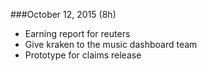 ###October 12, 2015 (8h)

* Earning report for reuters
* Give kraken to the music dashboard team
* Prototype for claims release
